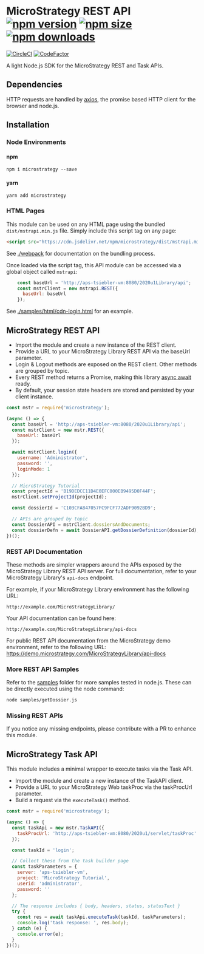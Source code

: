 # MicroStrategy REST API [![npm version](https://img.shields.io/npm/v/microstrategy.svg)][1] [![npm size](https://img.shields.io/bundlephobia/min/microstrategy.svg)][1] [![npm downloads](https://img.shields.io/npm/dt/microstrategy.svg)][1]
[![CircleCI](https://circleci.com/gh/tiagosiebler/microstrategy-api-node.svg?style=shield)](https://circleci.com/gh/tiagosiebler/microstrategy-api-node)
[![CodeFactor](https://www.codefactor.io/repository/github/tiagosiebler/microstrategy-api-node/badge)](https://www.codefactor.io/repository/github/tiagosiebler/microstrategy-api-node)

A light Node.js SDK for the MicroStrategy REST and Task APIs.

## Dependencies
HTTP requests are handled by [axios](https://www.npmjs.com/package/axios), the promise based HTTP client for the browser and node.js.

## Installation
### Node Environments
#### npm
```
npm i microstrategy --save
```

#### yarn
```
yarn add microstrategy
```

### HTML Pages
This module can be used on any HTML page using the bundled `dist/mstrapi.min.js` file. Simply include this script tag on any page:
```html
<script src="https://cdn.jsdelivr.net/npm/microstrategy/dist/mstrapi.min.js" crossorigin="anonymous"></script>
```
See [./webpack](./webpack) for documentation on the bundling process.

Once loaded via the script tag, this API module can be accessed via a global object called `mstrapi`:
```javascript
    const baseUrl = 'http://aps-tsiebler-vm:8080/2020u1Library/api';
    const mstrClient = new mstrapi.REST({
      baseUrl: baseUrl
    });
```

See [./samples/html/cdn-login.html](./samples/html/cdn-login.html) for an example.

## MicroStrategy REST API
- Import the module and create a new instance of the REST client.
- Provide a URL to your MicroStrategy Library REST API via the baseUrl parameter.
- Login & Logout methods are exposed on the REST client. Other methods are grouped by topic.
- Every REST method returns a Promise, making this library [async await](https://developer.mozilla.org/en-US/docs/Web/JavaScript/Reference/Statements/async_function) ready.
- By default, your session state headers are stored and persisted by your client instance.

```javascript
const mstr = require('microstrategy');

(async () => {
  const baseUrl = 'http://aps-tsiebler-vm:8080/2020u1Library/api';
  const mstrClient = new mstr.REST({
    baseUrl: baseUrl
  });

  await mstrClient.login({
    username: 'Administrator',
    password: '',
    loginMode: 1
  });

  // MicroStrategy Tutorial
  const projectId = 'B19DEDCC11D4E0EFC000EB9495D0F44F';
  mstrClient.setProjectId(projectId);

  const dossierId = 'C103CFA847057FC9FCF772ADF9092BD9';

  // APIs are grouped by topic
  const DossierAPI = mstrClient.dossiersAndDocuments;
  const dossierDefn = await DossierAPI.getDossierDefinition(dossierId);
})();
```

### REST API Documentation
These methods are simpler wrappers around the APIs exposed by the MicroStrategy Library REST API server. For full documentation, refer to your MicroStrategy Library's `api-docs` endpoint.

For example, if your MicroStrategy Library environment has the following URL:
```
http://example.com/MicroStrategyLibrary/
```

Your API documentation can be found here:
```
http://example.com/MicroStrategyLibrary/api-docs
```

For public REST API documentation from the MicroStrategy demo environment, refer to the following URL:
https://demo.microstrategy.com/MicroStrategyLibrary/api-docs

### More REST API Samples
Refer to the [samples](./samples/) folder for more samples tested in node.js. These can be directly executed using the node command:
```bash
node samples/getDossier.js
```

### Missing REST APIs
If you notice any missing endpoints, please contribute with a PR to enhance this module.

## MicroStrategy Task API
This module includes a minimal wrapper to execute tasks via the Task API.

- Import the module and create a new instance of the TaskAPI client.
- Provide a URL to your MicroStrategy Web taskProc via the taskProcUrl parameter.
- Build a request via the `executeTask()` method.


```javascript
const mstr = require('microstrategy');

(async () => {
  const taskApi = new mstr.TaskAPI({
    taskProcUrl: 'http://aps-tsiebler-vm:8080/2020u1/servlet/taskProc'
  });

  const taskId = 'login';

  // Collect these from the task builder page
  const taskParameters = {
    server: 'aps-tsiebler-vm',
    project: 'MicroStrategy Tutorial',
    userid: 'administrator',
    password: ''
  };

  // The response includes { body, headers, status, statusText }
  try {
    const res = await taskApi.executeTask(taskId, taskParameters);
    console.log('task response: ', res.body);
  } catch (e) {
    console.error(e);
  }
})();
```

[1]: https://www.npmjs.com/package/microstrategy
